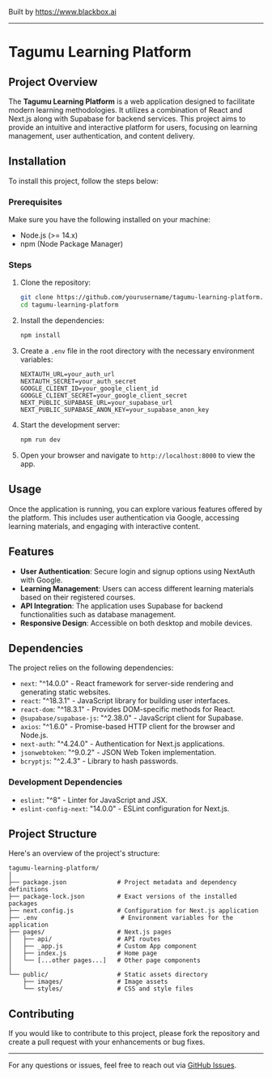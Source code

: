 
Built by https://www.blackbox.ai

---

# Tagumu Learning Platform

## Project Overview

The **Tagumu Learning Platform** is a web application designed to facilitate modern learning methodologies. It utilizes a combination of React and Next.js along with Supabase for backend services. This project aims to provide an intuitive and interactive platform for users, focusing on learning management, user authentication, and content delivery.

## Installation

To install this project, follow the steps below:

### Prerequisites

Make sure you have the following installed on your machine:

- Node.js (>= 14.x)
- npm (Node Package Manager)

### Steps

1. Clone the repository:
   ```bash
   git clone https://github.com/yourusername/tagumu-learning-platform.git
   cd tagumu-learning-platform
   ```

2. Install the dependencies:
   ```bash
   npm install
   ```

3. Create a `.env` file in the root directory with the necessary environment variables:
   ```env
   NEXTAUTH_URL=your_auth_url
   NEXTAUTH_SECRET=your_auth_secret
   GOOGLE_CLIENT_ID=your_google_client_id
   GOOGLE_CLIENT_SECRET=your_google_client_secret
   NEXT_PUBLIC_SUPABASE_URL=your_supabase_url
   NEXT_PUBLIC_SUPABASE_ANON_KEY=your_supabase_anon_key
   ```

4. Start the development server:
   ```bash
   npm run dev
   ```

5. Open your browser and navigate to `http://localhost:8000` to view the app.

## Usage

Once the application is running, you can explore various features offered by the platform. This includes user authentication via Google, accessing learning materials, and engaging with interactive content.

## Features

- **User Authentication**: Secure login and signup options using NextAuth with Google.
- **Learning Management**: Users can access different learning materials based on their registered courses.
- **API Integration**: The application uses Supabase for backend functionalities such as database management.
- **Responsive Design**: Accessible on both desktop and mobile devices.

## Dependencies

The project relies on the following dependencies:

- `next`: "^14.0.0" - React framework for server-side rendering and generating static websites.
- `react`: "^18.3.1" - JavaScript library for building user interfaces.
- `react-dom`: "^18.3.1" - Provides DOM-specific methods for React.
- `@supabase/supabase-js`: "^2.38.0" - JavaScript client for Supabase.
- `axios`: "^1.6.0" - Promise-based HTTP client for the browser and Node.js.
- `next-auth`: "^4.24.0" - Authentication for Next.js applications.
- `jsonwebtoken`: "^9.0.2" - JSON Web Token implementation.
- `bcryptjs`: "^2.4.3" - Library to hash passwords.

### Development Dependencies

- `eslint`: "^8" - Linter for JavaScript and JSX.
- `eslint-config-next`: "14.0.0" - ESLint configuration for Next.js.

## Project Structure

Here's an overview of the project's structure:

```
tagumu-learning-platform/
│
├── package.json              # Project metadata and dependency definitions
├── package-lock.json         # Exact versions of the installed packages
├── next.config.js            # Configuration for Next.js application
├── .env                       # Environment variables for the application
├── pages/                    # Next.js pages
│   ├── api/                  # API routes
│   ├── _app.js               # Custom App component
│   ├── index.js              # Home page
│   └── [...other pages...]   # Other page components
│
└── public/                   # Static assets directory
    ├── images/               # Image assets
    └── styles/               # CSS and style files
```

## Contributing

If you would like to contribute to this project, please fork the repository and create a pull request with your enhancements or bug fixes.

---

For any questions or issues, feel free to reach out via [GitHub Issues](https://github.com/yourusername/tagumu-learning-platform/issues).